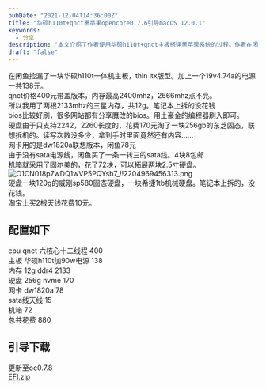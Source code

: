 ```yaml
---
pubDate: "2021-12-04T14:36:00Z"
title: "华硕h110t+qnct黑苹果opencore0.7.6引导macOS 12.0.1"
keywords:
  - 分享
description: "本文介绍了作者使用华硕h110t+qnct主板搭建黑苹果系统的过程。作者在闲鱼上购买了主板和电源，使用2133mhz的三星内存，配合魔改的bios进行刷写。硬盘方面，作者购买了一块256gb的东芝固态硬盘和一块120g的威刚sp580固态硬盘。网卡采用了dw1820a联想版本，机箱选择了固尔美的。最后，作者分享了oc0.7.8的引导下载链接。总花费为880元。"
draft: "false"
---
```


<p>在闲鱼捡漏了一块华硕h110t一体机主板，thin itx版型。加上一个19v4.74a的电源一共138元。<br />qnct价格400元带盖版本，内存最高2400mhz，2666mhz点不亮。<br />所以我用了两根2133mhz的三星内存，共12g。笔记本上拆的没花钱<br />bios比较好刷，很多网站都有分享魔改的bios。用土豪金的编程器刷入即可。<br />硬盘由于只支持2242，2260长度的，花费170元淘了一块256gb的东芝固态，联想拆机的。读写次数没多少，拿到手时里面竟然还有内容……<br />网卡用的是dw1820a联想版本，闲鱼78元<br />由于没有sata电源线，闲鱼买了一条一转三的sata线。4块8包邮<br />机箱就采用了固尔美的，花了72块，可以拓展两块2.5寸硬盘。<br /><img src="https://blogcdn.asbid.cn/2021/12/04/1638599453.png" alt="O1CN018p7wDQ1wVP5PQYsb7_!!2204969456313.png" title="O1CN018p7wDQ1wVP5PQYsb7_!!2204969456313.png"><br />硬盘一块120g的威刚sp580固态硬盘，一块希捷1tb机械硬盘。笔记本上拆的，没花钱。<br />淘宝上买2根天线花费10元。</p><h2>配置如下</h2><p>cpu qnct 六核心十二线程 400<br />主板 华硕h110t加90w电源 138<br />内存 12g ddr4 2133<br />硬盘 256g nvme        170<br />网卡 dw1820a          78<br />sata线天线             15<br />机箱                  72<br />总共花费 880</p><h2>引导下载</h2><p>更新至oc0.7.8<br /><a href="https://blogcdn.asbid.cn/2022/03/07/1646619645.zip">EFI.zip</a></p>